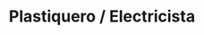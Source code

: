 ---
title: "Plastiquero / Electricista"
url: /cochabamba/plastiquero-electricista/
shop: reparación de automóviles
---